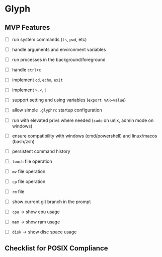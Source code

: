 # Glyph

## MVP Features
-[ ] run system commands (`ls`, `pwd`, etc)

-[ ] handle arguments and environment variables

-[ ] run processes in the background/foreground

-[ ] handle `ctrl+c`

-[ ] implement `cd`, `echo`, `exit`

-[ ] implement `>`, `<`, `|`

-[ ] support setting and using variables (`export VAR=value`)

-[ ] allow simple `.glyphrc` startup configuration

-[ ] run with elevated privs where needed (`sudo` on unix, admin mode on windows)

-[ ] ensure compatibility with windows (cmd/powershell) and linux/macos (bash/zsh)

-[ ] persistent command history

-[ ] `touch` file operation

-[ ] `mv` file operation

-[ ] `cp` file operation

-[ ] `rm` file

-[ ] show current git branch in the prompt

-[ ] `cpu` -> show cpu usage

-[ ] `mem` -> show ram usage

-[ ] `disk` -> show disc space usage

## Checklist for POSIX Compliance